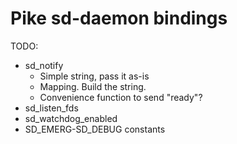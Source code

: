 Pike sd-daemon bindings
=======================

TODO:
* sd_notify
  - Simple string, pass it as-is
  - Mapping. Build the string.
  - Convenience function to send "ready"?
* sd_listen_fds
* sd_watchdog_enabled
* SD_EMERG-SD_DEBUG constants
